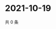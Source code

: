 # 2021-10-19

共 0 条

<!-- BEGIN WEIBO -->
<!-- 最后更新时间 Tue Oct 19 2021 15:09:02 GMT+0800 (China Standard Time) -->

<!-- END WEIBO -->
